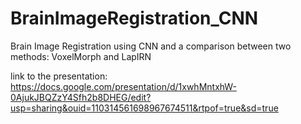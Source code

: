 # BrainImageRegistration_CNN


Brain Image Registration using CNN and a comparison between two methods: VoxelMorph and LapIRN 

link to the presentation: https://docs.google.com/presentation/d/1xwhMntxhW-0AjukJBQZzY4Sfh2b8DHEG/edit?usp=sharing&ouid=110314561698967674511&rtpof=true&sd=true
